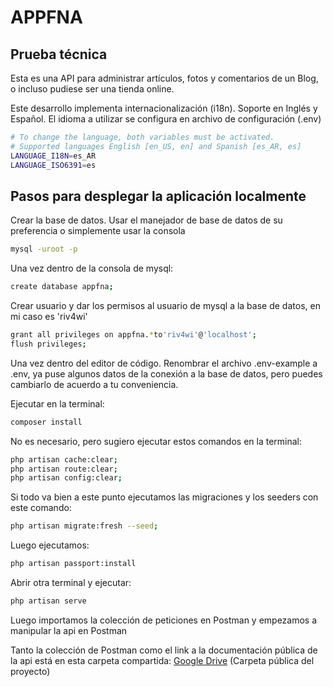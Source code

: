 # APPFNA
## Prueba técnica
Esta es una API para administrar artículos, fotos y comentarios de un Blog, o incluso pudiese ser una tienda online.

Este desarrollo implementa internacionalización (i18n). Soporte en Inglés y Español. El idioma a utilizar se configura en archivo de configuración (.env)

```sh
# To change the language, both variables must be activated.
# Supported languages English [en_US, en] and Spanish [es_AR, es]
LANGUAGE_I18N=es_AR
LANGUAGE_ISO6391=es
```

## Pasos para desplegar la aplicación localmente
Crear la base de datos. Usar el manejador de base de datos de su preferencia o simplemente usar la consola
 ```sh
mysql -uroot -p
```
Una vez dentro de la consola de mysql:
 ```sh
create database appfna;
```
Crear usuario y dar los permisos al usuario de mysql a la base de datos, en mi caso es 'riv4wi'
 ```sh
grant all privileges on appfna.*to'riv4wi'@'localhost';
flush privileges;
```
Una vez dentro del editor de código. Renombrar el archivo .env-example a .env, ya puse algunos datos de la conexión a la base de datos, pero puedes cambiarlo de acuerdo a tu conveniencia.

Ejecutar en la terminal:
 ```sh
composer install
```

No es necesario, pero sugiero ejecutar estos comandos en la terminal:
 ```sh
php artisan cache:clear;
php artisan route:clear;
php artisan config:clear;
```
Si todo va bien a este punto ejecutamos las migraciones y los seeders con este comando:
 ```sh
php artisan migrate:fresh --seed;
```

Luego ejecutamos:
 ```sh
php artisan passport:install
```

Abrir otra terminal y ejecutar:
 ```sh
php artisan serve
```

Luego importamos la colección de peticiones en Postman y empezamos a manipular la api en Postman

Tanto la colección de Postman como el link a la documentación pública de la api está en esta carpeta compartida:
[Google Drive](https://drive.google.com/drive/folders/1d_K6WGGqNMe0YwJ_q6ZdusLmXeBn2vUC?usp=sharing) (Carpeta pública del proyecto)
